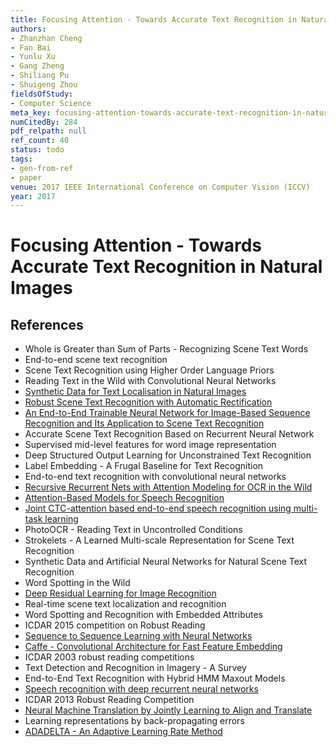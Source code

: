 ```yaml
---
title: Focusing Attention - Towards Accurate Text Recognition in Natural Images
authors:
- Zhanzhan Cheng
- Fan Bai
- Yunlu Xu
- Gang Zheng
- Shiliang Pu
- Shuigeng Zhou
fieldsOfStudy:
- Computer Science
meta_key: focusing-attention-towards-accurate-text-recognition-in-natural-images
numCitedBy: 284
pdf_relpath: null
ref_count: 40
status: todo
tags:
- gen-from-ref
- paper
venue: 2017 IEEE International Conference on Computer Vision (ICCV)
year: 2017
---
```


# Focusing Attention - Towards Accurate Text Recognition in Natural Images

## References

- Whole is Greater than Sum of Parts - Recognizing Scene Text Words
- End-to-end scene text recognition
- Scene Text Recognition using Higher Order Language Priors
- Reading Text in the Wild with Convolutional Neural Networks
- [Synthetic Data for Text Localisation in Natural Images](./synthetic-data-for-text-localisation-in-natural-images.md)
- [Robust Scene Text Recognition with Automatic Rectification](./robust-scene-text-recognition-with-automatic-rectification.md)
- [An End-to-End Trainable Neural Network for Image-Based Sequence Recognition and Its Application to Scene Text Recognition](./an-end-to-end-trainable-neural-network-for-image-based-sequence-recognition-and-its-application-to-scene-text-recognition.md)
- Accurate Scene Text Recognition Based on Recurrent Neural Network
- Supervised mid-level features for word image representation
- Deep Structured Output Learning for Unconstrained Text Recognition
- Label Embedding - A Frugal Baseline for Text Recognition
- End-to-end text recognition with convolutional neural networks
- [Recursive Recurrent Nets with Attention Modeling for OCR in the Wild](./recursive-recurrent-nets-with-attention-modeling-for-ocr-in-the-wild.md)
- [Attention-Based Models for Speech Recognition](./attention-based-models-for-speech-recognition.md)
- [Joint CTC-attention based end-to-end speech recognition using multi-task learning](./joint-ctc-attention-based-end-to-end-speech-recognition-using-multi-task-learning.md)
- PhotoOCR - Reading Text in Uncontrolled Conditions
- Strokelets - A Learned Multi-scale Representation for Scene Text Recognition
- Synthetic Data and Artificial Neural Networks for Natural Scene Text Recognition
- Word Spotting in the Wild
- [Deep Residual Learning for Image Recognition](./deep-residual-learning-for-image-recognition.md)
- Real-time scene text localization and recognition
- Word Spotting and Recognition with Embedded Attributes
- ICDAR 2015 competition on Robust Reading
- [Sequence to Sequence Learning with Neural Networks](./sequence-to-sequence-learning-with-neural-networks.md)
- [Caffe - Convolutional Architecture for Fast Feature Embedding](./caffe-convolutional-architecture-for-fast-feature-embedding.md)
- ICDAR 2003 robust reading competitions
- Text Detection and Recognition in Imagery - A Survey
- End-to-End Text Recognition with Hybrid HMM Maxout Models
- [Speech recognition with deep recurrent neural networks](./speech-recognition-with-deep-recurrent-neural-networks.md)
- ICDAR 2013 Robust Reading Competition
- [Neural Machine Translation by Jointly Learning to Align and Translate](./neural-machine-translation-by-jointly-learning-to-align-and-translate.md)
- Learning representations by back-propagating errors
- [ADADELTA - An Adaptive Learning Rate Method](./adadelta-an-adaptive-learning-rate-method.md)
